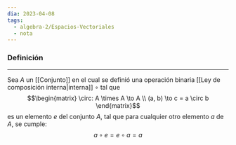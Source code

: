 ```yaml
---
dia: 2023-04-08
tags:
  - algebra-2/Espacios-Vectoriales
  - nota
---
```

### Definición
---
Sea $A$ un [[Conjunto]] en el cual se definió una operación binaria [[Ley de composición interna|interna]] $\circ$ tal que $$\begin{matrix} 
	\circ: A \times A \to A \\ 
	(a, b) \to c = a \circ b
\end{matrix}$$
es un elemento $e$ del conjunto $A$, tal que para cualquier otro elemento $a$ de $A$, se cumple: $$ a \circ e = e \circ a = a $$
